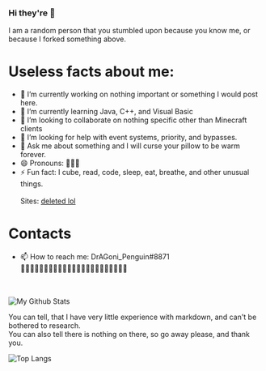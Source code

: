 ### Hi they're 👋

I am a random person that you stumbled upon because you know me, or because I forked something above.

# Useless facts about me:
- 🔭 I’m currently working on nothing important or something I would post here.
- 🌱 I’m currently learning Java, C++, and Visual Basic
- 👯 I’m looking to collaborate on nothing specific other than Minecraft clients
- 🤔 I’m looking for help with event systems, priority, and bypasses.
- 💬 Ask me about something and I will curse your pillow to be warm forever.
- 😄 Pronouns: 🐧🐧🐧
- ⚡ Fun fact: I cube, read, code, sleep, eat, breathe, and other unusual things.
<br/><br/>
Sites: [deleted lol]()  

# Contacts  
- 📫 How to reach me: DrAGoni_Penguin#8871  
🐧🐧🐧🐧🐧🐧🐧🐧🐧🐧🐧🐧🐧🐧🐧🐧🐧🐧🐧🐧🐧🐧🐧  

<br/><br/>
![My Github Stats](https://github-readme-stats.vercel.app/api?username=DrAGoniPenguin&show_icons=true&theme=dark)  

You can tell, that I have very little experience with markdown, and can't be bothered to research.  
You can also tell there is nothing on there, so go away please, and thank you.  

![Top Langs](https://github-readme-stats.vercel.app/api/top-langs/?username=DrAGoniPenguin&theme=dark&layout=compact)
